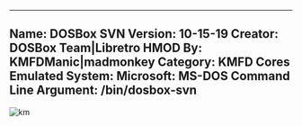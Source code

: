 -----------------------
Name: DOSBox SVN
Version: 10-15-19
Creator: DOSBox Team|Libretro
HMOD By: KMFDManic|madmonkey
Category: KMFD Cores
Emulated System: Microsoft: MS-DOS
Command Line Argument: /bin/dosbox-svn
-----------------------
![km](https://i.imgur.com/VUCLORu.png)

